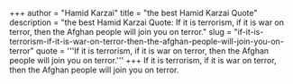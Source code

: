 +++
author = "Hamid Karzai"
title = "the best Hamid Karzai Quote"
description = "the best Hamid Karzai Quote: If it is terrorism, if it is war on terror, then the Afghan people will join you on terror."
slug = "if-it-is-terrorism-if-it-is-war-on-terror-then-the-afghan-people-will-join-you-on-terror"
quote = '''If it is terrorism, if it is war on terror, then the Afghan people will join you on terror.'''
+++
If it is terrorism, if it is war on terror, then the Afghan people will join you on terror.
